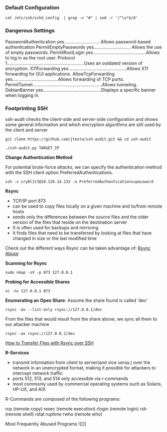 
### Default Configuration
```
cat /etc/ssh/sshd_config  | grep -v "#" | sed -r '/^\s*$/d'
```

### Dangerous Settings

PasswordAuthentication yes............................	Allows password-based authentication
PermitEmptyPasswords yes.............................	Allows the use of empty passwords.
PermitRootLogin yes..........................................Allows to log in as the root user.
Protocol 1.............................................................Uses an outdated version of encryption.
X11Forwarding yes	.............................................Allows X11 forwarding for GUI applications.
AllowTcpForwarding yes....................................Allows forwarding of TCP ports.
PermitTunnel.......................................................Allows tunneling.
DebianBanner yes..............................................Displays a specific banner when logging in.

### Footprinting SSH

ssh-audit checks the client-side and server-side configuration and shows some general information and which encryption algorithms are still used by the client and server

```
git clone https://github.com/jtesta/ssh-audit.git && cd ssh-audit
```

```
./ssh-audit.py TARGET_IP
```

**Change Authentication Method**

For potential brute-force attacks, we can specify the authentication method with the SSH client option PreferredAuthentications.

```
ssh -v cry0l1t3@10.129.14.132 -o PreferredAuthentications=password
```

**Rsync**
- TCP/IP port 873
- can be used to copy files locally on a given machine and to/from remote hosts
- sends only the differences between the source files and the older version of the files that reside on the destination server
- It is often used for backups and mirroring
- It finds files that need to be transferred by looking at files that have changed in size or the last modified time

Check out the different ways Rsync can be taken advantage of: [Rsync Abuse](https://book.hacktricks.xyz/network-services-pentesting/873-pentesting-rsync)

**Scanning for Rsync**
```
sudo nmap -sV -p 873 127.0.0.1
```

**Probing for Accessible Shares**
```
nc -nv 127.0.0.1 873
```

**Enumerating an Open Share**: Assume the share found is called 'dev'
```
rsync -av --list-only rsync://127.0.0.1/dev
```

From the files that would result from the share above, we sync all them to our attacker machine
```
rsync -av rsync://127.0.0.1/dev
```

[How to Transfer Files with Rsync over SSH](https://phoenixnap.com/kb/how-to-rsync-over-ssh)

**R-Services**
- transmit information from client to server(and vice versa.) over the network in an unencrypted format, making it possible for attackers to intercept network traffic
- ports 512, 513, and 514 only accessible via r-commands
- most commonly used by commercial operating systems such as Solaris, HP-UX, and AIX

R-Commands are composed of the following programs:

rcp (remote copy)
rexec (remote execution)
rlogin (remote login)
rsh (remote shell)
rstat
ruptime
rwho (remote who)

Most Frequently Abused Programs
![[]]